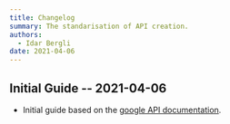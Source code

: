 ```yaml
---
title: Changelog
summary: The standarisation of API creation.
authors:
  - Idar Bergli
date: 2021-04-06
---
```


## Initial Guide -- 2021-04-06

- Initial guide based on the [google API documentation](https://cloud.google.com/apis/design).

